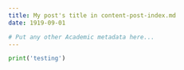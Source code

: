 ```yaml
---
title: My post's title in content-post-index.md
date: 1919-09-01

# Put any other Academic metadata here...
---
```



```python
print('testing')
```

